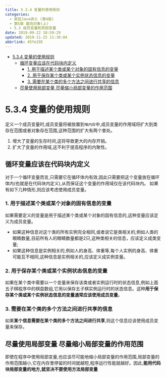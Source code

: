 ```yaml
---
title: 5.3.4 变量的使用规则
categories: 
  - 疯狂Java讲义 (第4版)
  - 第5章 面向对象(上)
  - 5.3 成员变量和局部变量
date: 2019-09-22 10:59:29
updated: 2019-11-25 11:30:04
abbrlink: 45fe295
---
```

<div id='my_toc'>

- [5.3.4 变量的使用规则](/JavaReadingNotes/45fe295/#5-3-4-变量的使用规则)
    - [循环变量应该在代码块内定义](/JavaReadingNotes/45fe295/#循环变量应该在代码块内定义)
        - [1. 用于描述某个类或某个对象的固有信息的变量](/JavaReadingNotes/45fe295/#1-用于描述某个类或某个对象的固有信息的变量)
        - [2. 用于保存某个类或某个实例状态信息的变量](/JavaReadingNotes/45fe295/#2-用于保存某个类或某个实例状态信息的变量)
        - [3. 需要在某个类的多个方法之间进行共享的信息](/JavaReadingNotes/45fe295/#3-需要在某个类的多个方法之间进行共享的信息)
    - [尽量使用局部变量 尽量缩小局部变量的作用范围](/JavaReadingNotes/45fe295/#尽量使用局部变量-尽量缩小局部变量的作用范围)

</div>
<!--more-->
<script>if (navigator.platform.toLowerCase() == 'win32'){document.getElementById('my_toc').style.display = 'none';}</script>

<!--end-->
<!--SSTStart-->
# 5.3.4 变量的使用规则 #
定义一个成员变量时,成员变量将被放置到`堆内存`中,成员变量的作用域将扩大到类存在范围或者对象存在范围,这种范围的扩大有两个害处。
1. 增大了变量的生存时间,这将导致更大的内存开销。
2. 扩大了变量的作用域,这不利于提高程序的内聚性。

## 循环变量应该在代码块内定义 ##
对于一个循环变量而言,只需要它在循环体内有效,因此只需要把这个变量放在循环体内(也就是在代码块内定义),从而保证这个变量的作用域仅在该代码块内。
如果有如下几种情形,则应该考虑使用成员变量。
### 1. 用于描述某个类或某个对象的固有信息的变量 ###
如果需要定义的变量是用于描述某个类或某个对象的固有信息的,这种变量应该定义为成员变量。
- 如果这种信息对这个类的所有实例完全相同,或者说它是类相关的,例如人类的眼睛数量,目前所有人的眼睛数量都是2只,这种类相关的信息，应该定义成类变量;
- 如果这种信息是实例相关的,例如人的身高、体重等,每个人实例的身高、体重可能互不相同,这种信息是实例相关的,应该定义成实例变量。

### 2. 用于保存某个类或某个实例状态信息的变量 ###
如果在某个类中需要以一个变量来保存该类或者实例运行时的状态信息,例如上面五子棋程序中的棋盘数组,它用以保存五子棋实例运行时的状态信息。这种**用于保存某个类或某个实例状态信息的变量通常应该使用成员变量**。
### 3. 需要在某个类的多个方法之间进行共享的信息 ###
如果**某个信息需要在某个类的多个方法之间进行共享**,则这个信息应该使用成员变量来保存。

## 尽量使用局部变量 尽量缩小局部变量的作用范围 ##
即使在程序中使用局部变量,也应该尽可能地缩小局部变量的作用范围,局部变量的作用范围越小,它在内存里停留的时间就越短,程序运行性能就越好。因此,**能用代码块局部变量的地方,就坚决不要使用方法局部变量**
<!--SSTStop-->

